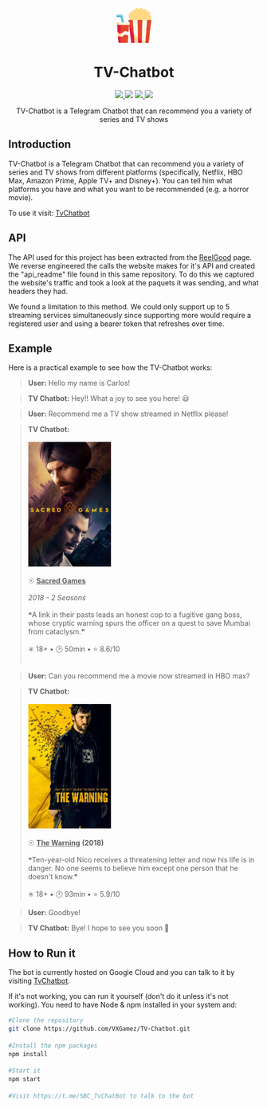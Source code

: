 <p align="center">
  <img src="/media/popcorn.png" height="70px">
</p>
<h1 align="center">TV-Chatbot</h1>

<p align="center">
  <a href="https://nodejs.org">
    <img src="https://img.shields.io/badge/node.js-17.8-orange">
  </a
  <a href="https://github.com/VXGamez/TV-Chatbot/tree/main/LICENSE">
    <img src="https://img.shields.io/badge/License-BSD%203-lightgrey.svg">
  </a>
  <a href="https://github.com/VXGamez/TV-Chatbot/tree/main">
    <img src="https://img.shields.io/badge/Development Stage-blue.svg">
  </a>
  <a href="https://opensource.org/licenses/BSD-3-Clause">
    <img src="https://img.shields.io/badge/Open%20Source-%E2%9D%A4-brightgreen.svg">
  </a>
</p>

<p align="center">
    TV-Chatbot is a Telegram Chatbot that can recommend you a variety of series and TV shows
</p>

## Introduction

TV-Chatbot is a Telegram Chatbot that can recommend you a variety of series and TV shows from different platforms (specifically,
Netflix, HBO Max, Amazon Prime, Apple TV+ and Disney+).
You can tell him what platforms you have and what you want to be recommended (e.g. a horror movie).

To use it visit: [TvChatbot](https://t.me/SBC_TvChatBot)

## API

The API used for this project has been extracted from the [ReelGood](https://reelgood.com/roulette) page. We reverse engineered the calls the website makes for it's API and created the "api_readme" file found in this same repository. To do this we captured the website's traffic and took a look at the paquets it was sending, and what headers they had.

We found a limitation to this method. We could only support up to 5 streaming services simultaneously since supporting more would require a registered user and using a bearer token that refreshes over time.

## Example

Here is a practical example to see how the TV-Chatbot works:

> **User:** Hello my name is Carlos!

> **TV Chatbot:** Hey!! What a joy to see you here! 😃

> **User:** Recommend me a TV show streamed in Netflix please!

> **TV Chatbot:** <br><br><img src="/media/movies/movie2.jpg" height=250px><br><br>
> ☉ <b><u>Sacred Games</u></b><br><br> <i>2018 - 2 Seasons</i><br><br>
> ❝A link in their pasts leads an honest cop to a fugitive gang boss, whose cryptic warning spurs the officer on a quest to save Mumbai from cataclysm.❞<br><br>
> ✳️ 18+ • 🕑 50min • ⭐ 8.6/10<br><br>

> **User:** Can you recommend me a movie now streamed in HBO max?

> **TV Chatbot:** <br><br><img src="/media/movies/movie1.jpg" height=250px><br><br>
> ☉ <b><u>The Warning</u></b> <b>(2018)</b><br><br>
> ❝Ten-year-old Nico receives a threatening letter and now his life is in danger. No one seems to believe him except one person that he doesn't know.❞<br><br>
> ✳️ 18+ • 🕑 93min • ⭐ 5.9/10

> **User:** Goodbye!

> **TV Chatbot:** Bye! I hope to see you soon 🤙

## How to Run it

The bot is currently hosted on Google Cloud and you can talk to it by visiting [TvChatbot](https://t.me/SBC_TvChatBot).

If it's not working, you can run it yourself (don't do it unless it's not working). You need to have Node & npm installed in your system and:

```bash
#Clone the repository
git clone https://github.com/VXGamez/TV-Chatbot.git

#Install the npm packages
npm install

#Start it
npm start

#Visit https://t.me/SBC_TvChatBot to talk to the bot
```
